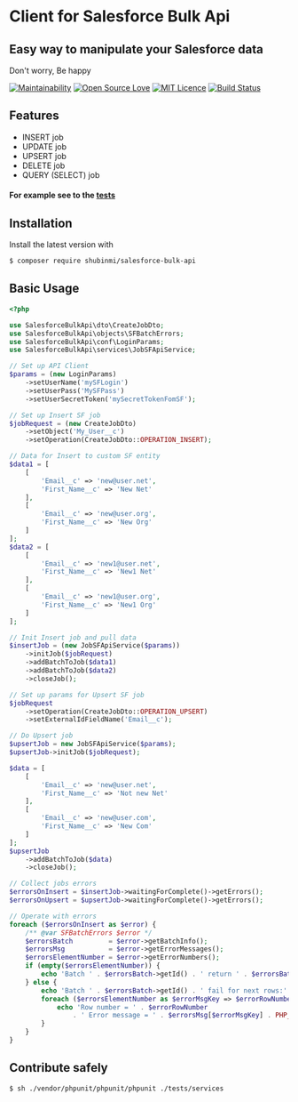# Client for Salesforce Bulk Api 
## Easy way to manipulate your Salesforce data

Don't worry, Be happy

[![Maintainability](https://api.codeclimate.com/v1/badges/c892e96e789572222762/maintainability)](https://codeclimate.com/github/shubinmi/salesforce-bulk-api/maintainability) [![Open Source Love](https://badges.frapsoft.com/os/v2/open-source.svg?v=103)](https://github.com/shubinmi/salesforce-bulk-api) [![MIT Licence](https://badges.frapsoft.com/os/mit/mit.svg?v=103)](https://opensource.org/licenses/mit-license.php) [![Build Status](https://travis-ci.org/shubinmi/salesforce-bulk-api.svg?branch=master)](https://travis-ci.org/shubinmi/salesforce-bulk-api)

## Features

- INSERT job
- UPDATE job
- UPSERT job
- DELETE job
- QUERY (SELECT) job

#### For example see to the [tests](https://github.com/shubinmi/salesforce-bulk-api/blob/master/tests/services/JobServiceTest.php)

## Installation

Install the latest version with

```bash
$ composer require shubinmi/salesforce-bulk-api
```

## Basic Usage

```php
<?php

use SalesforceBulkApi\dto\CreateJobDto;
use SalesforceBulkApi\objects\SFBatchErrors;
use SalesforceBulkApi\conf\LoginParams;
use SalesforceBulkApi\services\JobSFApiService;

// Set up API Client
$params = (new LoginParams)
    ->setUserName('mySFLogin')
    ->setUserPass('MySFPass')
    ->setUserSecretToken('mySecretTokenFomSF');

// Set up Insert SF job
$jobRequest = (new CreateJobDto)
    ->setObject('My_User__c')
    ->setOperation(CreateJobDto::OPERATION_INSERT);

// Data for Insert to custom SF entity
$data1 = [
    [
        'Email__c' => 'new@user.net',
        'First_Name__c' => 'New Net'
    ],
    [
        'Email__c' => 'new@user.org',
        'First_Name__c' => 'New Org'
    ]
];
$data2 = [
    [
        'Email__c' => 'new1@user.net',
        'First_Name__c' => 'New1 Net'
    ],
    [
        'Email__c' => 'new1@user.org',
        'First_Name__c' => 'New1 Org'
    ]
];

// Init Insert job and pull data
$insertJob = (new JobSFApiService($params))
    ->initJob($jobRequest)
    ->addBatchToJob($data1)
    ->addBatchToJob($data2)
    ->closeJob();

// Set up params for Upsert SF job
$jobRequest
    ->setOperation(CreateJobDto::OPERATION_UPSERT)
    ->setExternalIdFieldName('Email__c');

// Do Upsert job
$upsertJob = new JobSFApiService($params);
$upsertJob->initJob($jobRequest);

$data = [
    [
        'Email__c' => 'new@user.net',
        'First_Name__c' => 'Not new Net'
    ],
    [
        'Email__c' => 'new@user.com',
        'First_Name__c' => 'New Com'
    ]
];
$upsertJob
    ->addBatchToJob($data)
    ->closeJob();

// Collect jobs errors
$errorsOnInsert = $insertJob->waitingForComplete()->getErrors();
$errorsOnUpsert = $upsertJob->waitingForComplete()->getErrors();

// Operate with errors
foreach ($errorsOnInsert as $error) {
    /** @var SFBatchErrors $error */
    $errorsBatch         = $error->getBatchInfo();
    $errorsMsg           = $error->getErrorMessages();
    $errorsElementNumber = $error->getErrorNumbers();
    if (empty($errorsElementNumber)) {
        echo 'Batch ' . $errorsBatch->getId() . ' return ' . $errorsBatch->getState() . PHP_EOL;
    } else {
        echo 'Batch ' . $errorsBatch->getId() . ' fail for next rows:' . PHP_EOL;
        foreach ($errorsElementNumber as $errorMsgKey => $errorRowNumber) {
            echo 'Row number = ' . $errorRowNumber 
                . ' Error message = ' . $errorsMsg[$errorMsgKey] . PHP_EOL;
        }
    }
}

```

## Contribute safely

```bash
$ sh ./vendor/phpunit/phpunit/phpunit ./tests/services
```